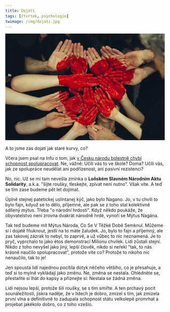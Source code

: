 ```yaml
---
title: Dojatí
tags: [čtvrtek, psychologie]
twimage: /img/dojati.jpg
---
```


![cover](/img/dojati.jpg)

A to jsme zas dojatí jak staré kurvy, co?

Včera jsem psal na Infu o tom, jak [v Česku národu bolestně chybí schopnost spolupracovat](https://www.info.cz/nazory/v-pandemii-se-ukazal-hlavni-problem-neumime-spolupracovat). Ne, vážně: Učili vás to ve škole? Doma? Učili vás, jak ze spolupráce neudělat ani podřízenost, ani pasivní rezistenci? 

No, nic. Už se mi tam nevešla zmínka o **Loňském Slavném Národním Aktu Solidarity**, a.k.a. "šijte roušky, tleskejte, zpívat není nutno". Však víte. A teď se tím zase budeme pět let dojímat.

Úplně stejnej patetickej uslintanej kýč, jako bylo Nagano. Jo, v tu chvíli to bylo fajn, kdyuž se to dělo, příjemné, ale pak se z toho stal kolektivně sdílený mýtus. Třeba "o národní hrdosti". Když někdo poukáže, že obyvatelstvo není zrovna dvakrát národně hrdé, vynoří se Mýtus Nagána.

Tak teď budeme mít Mýtus Národa, Co Se V Těžké Době Semknul. Můžeme si i dojatě fňuknout, jestli na to máte žaludek. Jo, bylo to fajn a příjemný, ale zas takovej zázrak to nebyl, to zaprvé, a už vůbec to nic neznamená. Je to pryč, vyprchalo to jako étos demonstrací Milionu chvilek. Lidi zůstali stejní. Nikdo z toho nevyšel jako jiný, lepší člověk, nikdo si neřekl "tak, to nás krásně naučilo spolupracovat", protože víte co? Protože to nikoho nic nenaučilo, tak to je!

Jen spousta lidí najednou pocítila dotyk něčeho většího, co je přesahuje, a teď si to mylně vykládají jako změnu. Ne, změna se nestala. Ohlédněte se, přestaňte si lhát do kapsy a přiznejte si: Nestala se žádná změna.

Lidi nejsou lepší, protože šili roušky, se s tím smiřte. A ten prchavý pocit sounáležitosti, jiskra naděje, že v lidech je dobro, zmizel s tím, jak zmizela první vlna a definitivně to zadupala schopnost státu velkolepě promrhat a projebat jakékolo dobro, co z toho vzešlo.